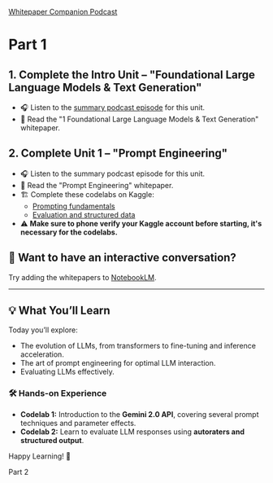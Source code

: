 [Whitepaper Companion Podcast](https://youtube.com/playlist?list=PLqFaTIg4myu_yKJpvF8WE2JfaG5kGuvoE&si=_GDz2GWD57pS2cOg)
# Part 1

## 1. Complete the Intro Unit – "Foundational Large Language Models & Text Generation"
- 🎧 Listen to the [summary podcast episode](https://www.youtube.com/watch?v=Na3O4Pkbp-U) for this unit. 
- 📖 Read the "1 Foundational Large Language Models & Text Generation" whitepaper.

## 2. Complete Unit 1 – "Prompt Engineering"
- 🎧 Listen to the summary podcast episode for this unit.
- 📖 Read the "Prompt Engineering" whitepaper.
- 🏗️ Complete these codelabs on Kaggle:
  - [Prompting fundamentals](https://www.kaggle.com/)
  - [Evaluation and structured data](https://www.kaggle.com/)
- ⚠️ **Make sure to phone verify your Kaggle account before starting, it's necessary for the codelabs.**

## 🚀 Want to have an interactive conversation?
Try adding the whitepapers to [NotebookLM](https://notebooklm.google.com/).

---

## 💡 What You’ll Learn

Today you’ll explore:
- The evolution of LLMs, from transformers to fine-tuning and inference acceleration.
- The art of prompt engineering for optimal LLM interaction.
- Evaluating LLMs effectively.

### 🛠️ Hands-on Experience
- **Codelab 1:** Introduction to the **Gemini 2.0 API**, covering several prompt techniques and parameter effects.
- **Codelab 2:** Learn to evaluate LLM responses using **autoraters and structured output**.

Happy Learning! 🚀


Part 2
